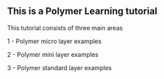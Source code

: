 This is a Polymer Learning tutorial
-----------------------------------
This tutorial consists of three main areas

1 - Polymer micro layer examples

2 - Polymer mini layer examples

3 - Polymer standard layer examples

